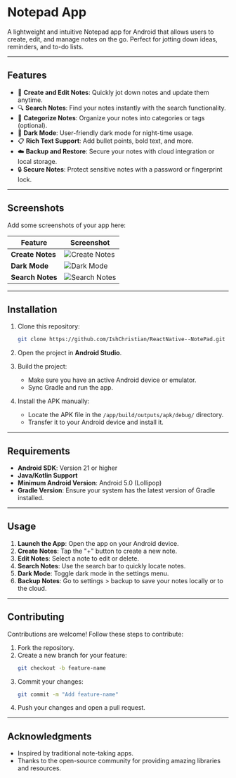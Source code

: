 # **Notepad App**

A lightweight and intuitive Notepad app for Android that allows users to create, edit, and manage notes on the go. Perfect for jotting down ideas, reminders, and to-do lists.

---

## **Features**

- 📝 **Create and Edit Notes**: Quickly jot down notes and update them anytime.
- 🔍 **Search Notes**: Find your notes instantly with the search functionality.
- 📂 **Categorize Notes**: Organize your notes into categories or tags (optional).
- 🌙 **Dark Mode**: User-friendly dark mode for night-time usage.
- 📋 **Rich Text Support**: Add bullet points, bold text, and more.
- ☁️ **Backup and Restore**: Secure your notes with cloud integration or local storage.
- 🔒 **Secure Notes**: Protect sensitive notes with a password or fingerprint lock.

---

## **Screenshots**

Add some screenshots of your app here:

| Feature           | Screenshot                                    |
|--------------------|-----------------------------------------------|
| **Create Notes**   | ![Create Notes](screenshots/create-note.png) |
| **Dark Mode**      | ![Dark Mode](screenshots/dark-mode.png)      |
| **Search Notes**   | ![Search Notes](screenshots/search.png)      |

---

## **Installation**

1. Clone this repository:
   ```bash
   git clone https://github.com/IshChristian/ReactNative--NotePad.git
   ```

2. Open the project in **Android Studio**.

3. Build the project:
   - Make sure you have an active Android device or emulator.
   - Sync Gradle and run the app.

4. Install the APK manually:
   - Locate the APK file in the `/app/build/outputs/apk/debug/` directory.
   - Transfer it to your Android device and install it.

---

## **Requirements**

- **Android SDK**: Version 21 or higher
- **Java/Kotlin Support**
- **Minimum Android Version**: Android 5.0 (Lollipop)
- **Gradle Version**: Ensure your system has the latest version of Gradle installed.

---

## **Usage**

1. **Launch the App**: Open the app on your Android device.
2. **Create Notes**: Tap the "+" button to create a new note.
3. **Edit Notes**: Select a note to edit or delete.
4. **Search Notes**: Use the search bar to quickly locate notes.
5. **Dark Mode**: Toggle dark mode in the settings menu.
6. **Backup Notes**: Go to settings > backup to save your notes locally or to the cloud.

---


## **Contributing**

Contributions are welcome! Follow these steps to contribute:

1. Fork the repository.
2. Create a new branch for your feature:
   ```bash
   git checkout -b feature-name
   ```
3. Commit your changes:
   ```bash
   git commit -m "Add feature-name"
   ```
4. Push your changes and open a pull request.

---

## **Acknowledgments**

- Inspired by traditional note-taking apps.
- Thanks to the open-source community for providing amazing libraries and resources.
